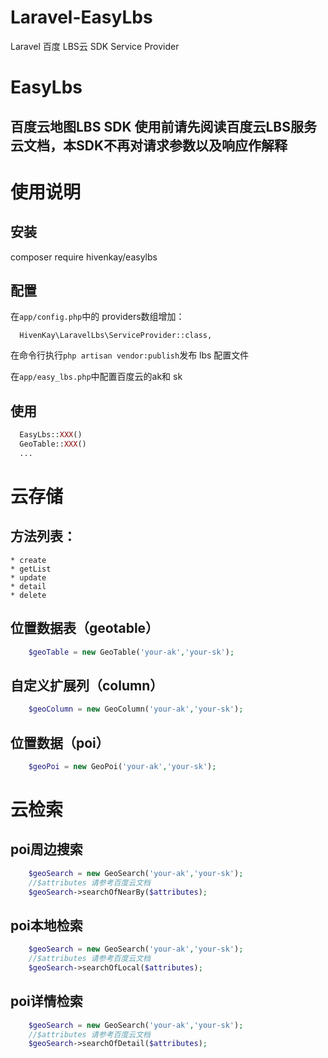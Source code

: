 # Laravel-EasyLbs
Laravel 百度 LBS云  SDK Service Provider
# EasyLbs
百度云地图LBS SDK
使用前请先阅读百度云LBS服务云文档，本SDK不再对请求参数以及响应作解释
---
# 使用说明
## 安装
 composer require hivenkay/easylbs
 
## 配置
在`app/config.php`中的 providers数组增加：
```
  HivenKay\LaravelLbs\ServiceProvider::class,
```
在命令行执行`php artisan vendor:publish`发布 lbs 配置文件

在`app/easy_lbs.php`中配置百度云的ak和 sk
## 使用
```php
  EasyLbs::XXX()
  GeoTable::XXX()
  ...
```

# 云存储

## 方法列表：
    * create
    * getList
    * update
    * detail
    * delete

## 位置数据表（geotable）

```php
    $geoTable = new GeoTable('your-ak','your-sk');
```
  
## 自定义扩展列（column）
  
```php
    $geoColumn = new GeoColumn('your-ak','your-sk');
```
  
## 位置数据（poi）

```php
    $geoPoi = new GeoPoi('your-ak','your-sk');
```

# 云检索

## poi周边搜索

```php
    $geoSearch = new GeoSearch('your-ak','your-sk');
    //$attributes 请参考百度云文档
    $geoSearch->searchOfNearBy($attributes);
```
  
## poi本地检索
  
```php
    $geoSearch = new GeoSearch('your-ak','your-sk');
    //$attributes 请参考百度云文档
    $geoSearch->searchOfLocal($attributes);
```
  
## poi详情检索
  
```php
    $geoSearch = new GeoSearch('your-ak','your-sk');
    //$attributes 请参考百度云文档
    $geoSearch->searchOfDetail($attributes);
```
